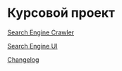 # Курсовой проект

[Search Engine Crawler](https://github.com/express42/search_engine_crawler)

[Search Engine UI](https://github.com/express42/search_engine_ui)

[Changelog](https://gitlab.com/kovtalex/otus-project/blob/0de7ce8ba62e71269f2bcd76affc3763a70bf72d/CHANGELOG)
